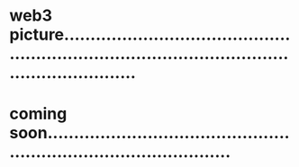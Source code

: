 # web3 picture........................................................................................................................
# coming soon........................................................................................
